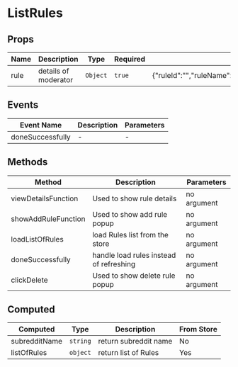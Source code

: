 # ListRules

## Props

<!-- @vuese:ListRules:props:start -->
|Name|Description|Type|Required|Default|
|---|---|---|---|---|
|rule|details of moderator|`Object`|`true`|{"ruleId":"","ruleName":"","ruleOrder":"","createdAt":"","appliesTo":"","reportReason":"","description":""}|

<!-- @vuese:ListRules:props:end -->


## Events

<!-- @vuese:ListRules:events:start -->
|Event Name|Description|Parameters|
|---|---|---|
|doneSuccessfully|-|-|

<!-- @vuese:ListRules:events:end -->


## Methods

<!-- @vuese:ListRules:methods:start -->
|Method|Description|Parameters|
|---|---|---|
|viewDetailsFunction|Used to show rule details|no argument|
|showAddRuleFunction|Used to show add rule popup|no argument|
|loadListOfRules|load Rules list from the store|no argument|
|doneSuccessfully|handle load rules instead of refreshing|no argument|
|clickDelete|Used to show delete rule popup|no argument|

<!-- @vuese:ListRules:methods:end -->


## Computed

<!-- @vuese:ListRules:computed:start -->
|Computed|Type|Description|From Store|
|---|---|---|---|
|subredditName|`string`|return subreddit name|No|
|listOfRules|`object`|return list of Rules|Yes|

<!-- @vuese:ListRules:computed:end -->


